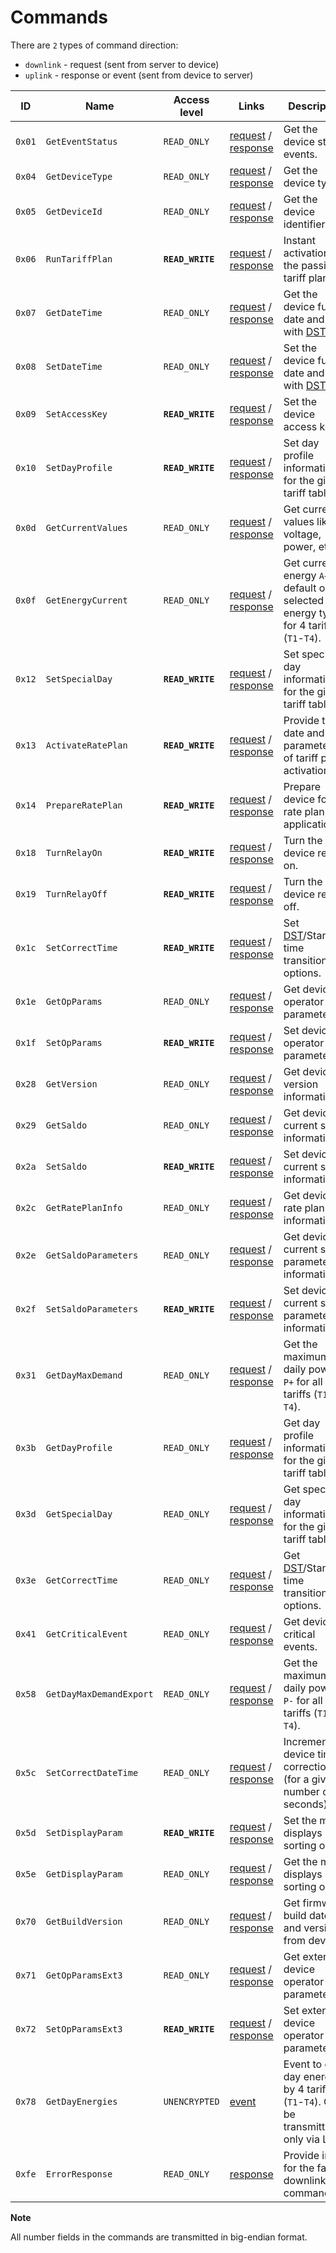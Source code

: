 # Commands

There are `2` types of command direction:

- `downlink` - request (sent from server to device)
- `uplink` - response or event (sent from device to server)

| ID     | Name                    | Access level     | Links                                                                                           | Description                                                                                            |
| ------ | ----------------------- | ---------------- | ----------------------------------------------------------------------------------------------- | ------------------------------------------------------------------------------------------------------ |
| `0x01` | `GetEventStatus`        | `READ_ONLY`      | [request](./GetEventStatus.md#request) / [response](./GetEventStatus.md#response)               | Get the device status events.                                                                          |
| `0x04` | `GetDeviceType`         | `READ_ONLY`      | [request](./GetDeviceType.md#request) / [response](./GetDeviceType.md#response)                 | Get the device type.                                                                                   |
| `0x05` | `GetDeviceId`           | `READ_ONLY`      | [request](./GetDeviceId.md#request) / [response](./GetDeviceId.md#response)                     | Get the device identifier.                                                                             |
| `0x06` | `RunTariffPlan`         | **`READ_WRITE`** | [request](./RunTariffPlan.md#request) / [response](./RunTariffPlan.md#response)                 | Instant activation of the passive tariff plan.                                                         |
| `0x07` | `GetDateTime`           | `READ_ONLY`      | [request](./GetDateTime.md#request) / [response](./GetDateTime.md#response)                     | Get the device full date and time with [DST](https://en.wikipedia.org/wiki/Daylight_saving_time) flag. |
| `0x08` | `SetDateTime`           | `READ_ONLY`      | [request](./SetDateTime.md#request) / [response](./SetDateTime.md#response)                     | Set the device full date and time with [DST](https://en.wikipedia.org/wiki/Daylight_saving_time) flag. |
| `0x09` | `SetAccessKey`          | **`READ_WRITE`** | [request](./SetAccessKey.md#request) / [response](./SetAccessKey.md#response)                   | Set the device access key.                                                                             |
| `0x10` | `SetDayProfile`         | **`READ_WRITE`** | [request](./SetDayProfile.md#request) / [response](./SetDayProfile.md#response)                 | Set day profile information for the given tariff table.                                                |
| `0x0d` | `GetCurrentValues`      | `READ_ONLY`      | [request](./GetCurrentValues.md#request) / [response](./GetCurrentValues.md#response)           | Get current values like voltage, power, etc.                                                           |
| `0x0f` | `GetEnergyCurrent`      | `READ_ONLY`      | [request](./GetEnergyCurrent.md#request) / [response](./GetEnergyCurrent.md#response)           | Get current energy `A+` by default or selected energy type for 4 tariffs (`T1`-`T4`).                  |
| `0x12` | `SetSpecialDay`         | **`READ_WRITE`** | [request](./SetSpecialDay.md#request) / [response](./SetSpecialDay.md#response)                 | Set special day information for the given tariff table.                                                |
| `0x13` | `ActivateRatePlan`      | **`READ_WRITE`** | [request](./ActivateRatePlan.md#request) / [response](./ActivateRatePlan.md#response)           | Provide the date and parameters of tariff plan activation.                                             |
| `0x14` | `PrepareRatePlan`       | **`READ_WRITE`** | [request](./PrepareRatePlan.md#request) / [response](./PrepareRatePlan.md#response)             | Prepare device for rate plan application.                                                              |
| `0x18` | `TurnRelayOn`           | **`READ_WRITE`** | [request](./TurnRelayOn.md#request) / [response](./TurnRelayOn.md#response)                     | Turn the device relay on.                                                                              |
| `0x19` | `TurnRelayOff`          | **`READ_WRITE`** | [request](./TurnRelayOff.md#request) / [response](./TurnRelayOff.md#response)                   | Turn the device relay off.                                                                             |
| `0x1c` | `SetCorrectTime`        | **`READ_WRITE`** | [request](./SetCorrectTime.md#request) / [response](./SetCorrectTime.md#response)               | Set [DST](https://en.wikipedia.org/wiki/Daylight_saving_time)/Standard time transition options.        |
| `0x1e` | `GetOpParams`           | `READ_ONLY`      | [request](./GetOpParams.md#request) / [response](./GetOpParams.md#response)                     | Get device operator parameters.                                                                        |
| `0x1f` | `SetOpParams`           | **`READ_WRITE`** | [request](./SetOpParams.md#request) / [response](./SetOpParams.md#response)                     | Set device operator parameters.                                                                        |
| `0x28` | `GetVersion`            | `READ_ONLY`      | [request](./GetVersion.md#request) / [response](./GetVersion.md#response)                       | Get device version information.                                                                        |
| `0x29` | `GetSaldo`              | `READ_ONLY`      | [request](./GetSaldo.md#request) / [response](./GetSaldo.md#response)                           | Get device current saldo information.                                                                  |
| `0x2a` | `SetSaldo`              | **`READ_WRITE`** | [request](./SetSaldo.md#request) / [response](./SetSaldo.md#response)                           | Set device current saldo information.                                                                  |
| `0x2c` | `GetRatePlanInfo`       | `READ_ONLY`      | [request](./GetRatePlanInfo.md#request) / [response](./GetRatePlanInfo.md#response)             | Get device rate plan information.                                                                      |
| `0x2e` | `GetSaldoParameters`    | `READ_ONLY`      | [request](./GetSaldoParameters.md#request) / [response](./GetSaldoParameters.md#response)       | Get device current saldo parameters information.                                                       |
| `0x2f` | `SetSaldoParameters`    | **`READ_WRITE`** | [request](./SetSaldoParameters.md#request) / [response](./SetSaldoParameters.md#response)       | Set device current saldo parameters information.                                                       |
| `0x31` | `GetDayMaxDemand`       | `READ_ONLY`      | [request](./GetDayMaxDemand.md#request) / [response](./GetDayMaxDemand.md#response)             | Get the maximum daily power `P+` for all tariffs (`T1`-`T4`).                                          |
| `0x3b` | `GetDayProfile`         | `READ_ONLY`      | [request](./GetDayProfile.md#request) / [response](./GetDayProfile.md#response)                 | Get day profile information for the given tariff table.                                                |
| `0x3d` | `GetSpecialDay`         | `READ_ONLY`      | [request](GetSpecialDay.md#request) / [response](GetSpecialDay.md#response)                     | Get special day information for the given tariff table.                                                |
| `0x3e` | `GetCorrectTime`        | `READ_ONLY`      | [request](./GetCorrectTime.md#request) / [response](./GetCorrectTime.md#response)               | Get [DST](https://en.wikipedia.org/wiki/Daylight_saving_time)/Standard time transition options.        |
| `0x41` | `GetCriticalEvent`      | `READ_ONLY`      | [request](./GetCriticalEvent.md#request) / [response](./GetCriticalEvent.md#response)           | Get device critical events.                                                                            |
| `0x58` | `GetDayMaxDemandExport` | `READ_ONLY`      | [request](./GetDayMaxDemandExport.md#request) / [response](./GetDayMaxDemandExport.md#response) | Get the maximum daily power `P-` for all tariffs (`T1`-`T4`).                                          |
| `0x5c` | `SetCorrectDateTime`    | `READ_ONLY`      | [request](./SetCorrectDateTime.md#request) / [response](./SetCorrectDateTime.md#response)       | Incremental device time correction (for a given number of seconds).                                    |
| `0x5d` | `SetDisplayParam`       | **`READ_WRITE`** | [request](./SetDisplayParam.md#request) / [response](./SetDisplayParam.md#response)             | Set the meter displays sorting order.                                                                  |
| `0x5e` | `GetDisplayParam`       | `READ_ONLY`      | [request](./GetDisplayParam.md#request) / [response](./GetDisplayParam.md#response)             | Get the meter displays sorting order.                                                                  |
| `0x70` | `GetBuildVersion`       | `READ_ONLY`      | [request](./GetBuildVersion.md#request) / [response](./GetBuildVersion.md#response)             | Get firmware build date and version from device.                                                       |
| `0x71` | `GetOpParamsExt3`       | `READ_ONLY`      | [request](./GetOpParamsExt3.md#request) / [response](./GetOpParamsExt3.md#response)             | Get extended device operator parameters 3.                                                             |
| `0x72` | `SetOpParamsExt3`       | **`READ_WRITE`** | [request](./SetOpParamsExt3.md#request) / [response](./SetOpParamsExt3.md#response)             | Set extended device operator parameters 3.                                                             |
| `0x78` | `GetDayEnergies`        | `UNENCRYPTED`    | [event](./uplink/GetDayEnergies.md)                                                             | Event to get day energies by 4 tariffs (`T1`-`T4`). Can be transmitted only via Lora.                  |
| `0xfe` | `ErrorResponse`         | `READ_ONLY`      | [response](./ErrorResponse.md#response)                                                         | Provide info for the failed downlink command.                                                          |


**Note**

All number fields in the commands are transmitted in big-endian format.
